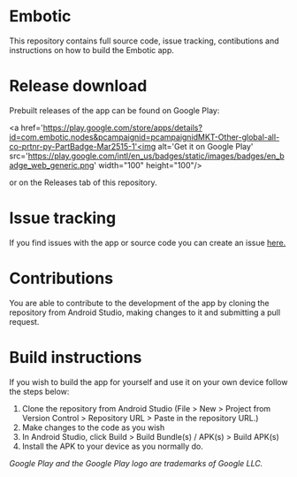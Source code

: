 # Embotic
 
This repository contains full source code, issue tracking, contibutions and instructions on how to build the Embotic app.

# Release download

Prebuilt releases of the app can be found on Google Play:

<a href='https://play.google.com/store/apps/details?id=com.embotic.nodes&pcampaignid=pcampaignidMKT-Other-global-all-co-prtnr-py-PartBadge-Mar2515-1'<img alt='Get it on Google Play' src='https://play.google.com/intl/en_us/badges/static/images/badges/en_badge_web_generic.png' width="100" height="100"/></a>

or on the Releases tab of this repository.

# Issue tracking

If you find issues with the app or source code you can create an issue [here.](https://github.com/xdlivecat/EmboticApp/issues)

# Contributions

You are able to contribute to the development of the app by cloning the repository from Android Studio, making changes to it and submitting a pull request.

# Build instructions

If you wish to build the app for yourself and use it on your own device follow the steps below:

1. Clone the repository from Android Studio (File > New > Project from Version Control > Repository URL > Paste in the repository URL.)
2. Make changes to the code as you wish
3. In Android Studio, click Build > Build Bundle(s) / APK(s) > Build APK(s)
4. Install the APK to your device as you normally do.


*Google Play and the Google Play logo are trademarks of Google LLC.*
